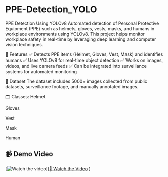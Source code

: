 # PPE-Detection_YOLO
PPE Detection Using YOLOv8
Automated detection of Personal Protective Equipment (PPE) such as helmets, gloves, vests, masks, and humans in workplace environments using YOLOv8. This project helps monitor workplace safety in real-time by leveraging deep learning and computer vision techniques.

📌 Features
✅ Detects PPE items (Helmet, Gloves, Vest, Mask) and identifies humans
✅ Uses YOLOv8 for real-time object detection
✅ Works on images, videos, and live camera feeds
✅ Can be integrated into surveillance systems for automated monitoring

📂 Dataset
The dataset includes 5000+ images collected from public datasets, surveillance footage, and manually annotated images.

🗂 Classes:
Helmet

Gloves

Vest

Mask

Human
## 📹 Demo Video
[![Watch the video](https://img.youtube.com/vi/VIDEO_ID/maxresdefault.jpg)]([🎥 Watch the Video](ppe%20video.mp4)
)

